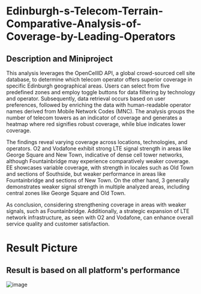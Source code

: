 # Edinburgh-s-Telecom-Terrain-Comparative-Analysis-of-Coverage-by-Leading-Operators
## Description and Miniproject
This analysis leverages the OpenCellID API, a global crowd-sourced cell site database, to determine which telecom operator offers superior coverage in specific Edinburgh geographical areas. Users can select from five predefined zones and employ toggle buttons for data filtering by technology and operator. Subsequently, data retrieval occurs based on user preferences, followed by enriching the data with human-readable operator names derived from Mobile Network Codes (MNC). The analysis groups the number of telecom towers as an indicator of coverage and generates a heatmap where red signifies robust coverage, while blue indicates lower coverage.

The findings reveal varying coverage across locations, technologies, and operators. O2 and Vodafone exhibit strong LTE signal strength in areas like George Square and New Town, indicative of dense cell tower networks, although Fountainbridge may experience comparatively weaker coverage. EE showcases variable coverage, with strength in locales such as Old Town and sections of Southside, but weaker performance in areas like Fountainbridge and sections of New Town. On the other hand, 3 generally demonstrates weaker signal strength in multiple analyzed areas, including central zones like George Square and Old Town.

As conclusion, considering strengthening coverage in areas with weaker signals, such as Fountainbridge. Additionally, a strategic expansion of LTE network infrastructure, as seen with O2 and Vodafone, can enhance overall service quality and customer satisfaction.

# Result Picture
## Result is based on all platform's performance
![image](https://github.com/farizmpr/Edinburgh-s-Telecom-Terrain-Comparative-Analysis-of-Coverage-by-Leading-Operators/assets/32903342/d7bd3788-1875-4c2d-a42c-c4ae68c59dc1)

